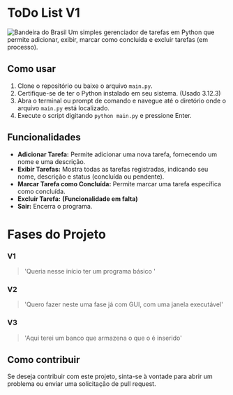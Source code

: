 # ToDo List V1
![Bandeira do Brasil](https://upload.wikimedia.org/wikipedia/commons/thumb/0/05/Flag_of_Brazil.svg/22px-Flag_of_Brazil.svg.png)
Um simples gerenciador de tarefas em Python que permite adicionar, exibir, marcar como concluída e excluir tarefas (em processo).

## Como usar

1. Clone o repositório ou baixe o arquivo `main.py`.
2. Certifique-se de ter o Python instalado em seu sistema. (Usado 3.12.3)
3. Abra o terminal ou prompt de comando e navegue até o diretório onde o arquivo `main.py` está localizado.
4. Execute o script digitando `python main.py` e pressione Enter.

## Funcionalidades

- **Adicionar Tarefa:** Permite adicionar uma nova tarefa, fornecendo um nome e uma descrição.
- **Exibir Tarefas:** Mostra todas as tarefas registradas, indicando seu nome, descrição e status (concluída ou pendente).
- **Marcar Tarefa como Concluída:** Permite marcar uma tarefa específica como concluída.
- **Excluir Tarefa:** **(Funcionalidade em falta)**
- **Sair:** Encerra o programa.
# Fases do Projeto 
### V1
> 'Queria nesse início ter um programa básico '
### V2
> 'Quero fazer neste uma fase já com GUI, com uma janela executável'
### V3
> 'Aqui terei um banco que armazena o que o é inserido'

## Como contribuir

Se deseja contribuir com este projeto, sinta-se à vontade para abrir um problema ou enviar uma solicitação de pull request.

